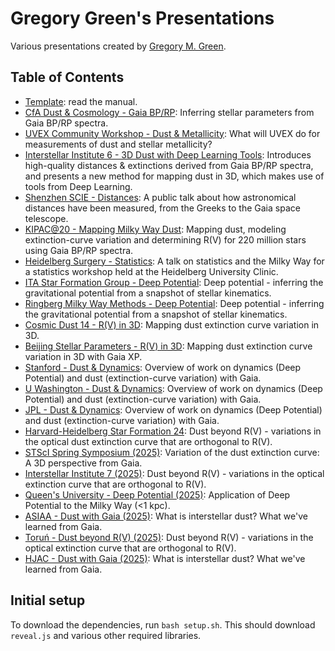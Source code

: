 Gregory Green's Presentations
=============================

Various presentations created by [Gregory M. Green](http://greg.ory.gr).

Table of Contents
-----------------

* [Template](presentations/template.html): read the manual.
* [CfA Dust & Cosmology - Gaia BP/RP](presentations/cfa_dust_cosmology.html): Inferring stellar parameters from Gaia BP/RP spectra.
* [UVEX Community Workshop - Dust & Metallicity](presentations/uvex-2023.html): What will UVEX do for measurements of dust and stellar metallicity?
* [Interstellar Institute 6 - 3D Dust with Deep Learning Tools](presentations/dust3d_orsay2023.html): Introduces high-quality distances & extinctions derived from Gaia BP/RP spectra, and presents a new method for mapping dust in 3D, which makes use of tools from Deep Learning.
* [Shenzhen SCIE - Distances](presentations/distance_shenzhen2023.html): A public talk about how astronomical distances have been measured, from the Greeks to the Gaia space telescope.
* [KIPAC@20 - Mapping Milky Way Dust](presentations/kipac_at_20.html): Mapping dust, modeling extinction-curve variation and determining R(V) for 220 million stars using Gaia BP/RP spectra.
* [Heidelberg Surgery - Statistics](presentations/heidelberg_surgery_stats.html): A talk on statistics and the Milky Way for a statistics workshop held at the Heidelberg University Clinic.
* [ITA Star Formation Group - Deep Potential](presentations/deep_potential_ita_2023y11m.html): Deep potential - inferring the gravitational potential from a snapshot of stellar kinematics.
* [Ringberg Milky Way Methods - Deep Potential](presentations/deep_potential_ringberg_2024y07m.html): Deep potential - inferring the gravitational potential from a snapshot of stellar kinematics.
* [Cosmic Dust 14 - R(V) in 3D](presentations/cosmic_dust_14.html): Mapping dust extinction curve variation in 3D.
* [Beijing Stellar Parameters - R(V) in 3D](presentations/lowres_spectra_beijing_2024.html): Mapping dust extinction curve variation in 3D with Gaia XP.
* [Stanford - Dust & Dynamics](presentations/stanford_dust_dynamics_2024y10m.html): Overview of work on dynamics (Deep Potential) and dust (extinction-curve variation) with Gaia.
* [U Washington - Dust & Dynamics](presentations/uwashington_dust_dynamics_2024y10m.html): Overview of work on dynamics (Deep Potential) and dust (extinction-curve variation) with Gaia.
* [JPL - Dust & Dynamics](presentations/jpl_dust_dynamics_2024y10m.html): Overview of work on dynamics (Deep Potential) and dust (extinction-curve variation) with Gaia.
* [Harvard-Heidelberg Star Formation 24](presentations/hhsf24_2024y12m.html): Dust beyond R(V) - variations in the optical dust extinction curve that are orthogonal to R(V).
* [STScI Spring Symposium (2025)](presentations/stsci_spring_symposium_2025y05m.html): Variation of the dust extinction curve: A 3D perspective from Gaia.
* [Interstellar Institute 7 (2025)](presentations/beyond_Rv_ii7.html): Dust beyond R(V) - variations in the optical extinction curve that are orthogonal to R(V).
* [Queen's University - Deep Potential (2025)](presentations/deep_potential_queens_2025y08m.html): Application of Deep Potential to the Milky Way (<1 kpc).
* [ASIAA - Dust with Gaia (2025)](presentations/asiaa_dust_2025y09m.html): What is interstellar dust? What we've learned from Gaia.
* [Toruń - Dust beyond R(V) (2025)](presentations/beyond_Rv_torun.html): Dust beyond R(V) - variations in the optical extinction curve that are orthogonal to R(V).
* [HJAC - Dust with Gaia (2025)](presentations/hjac_dust_2025y10m.html): What is interstellar dust? What we've learned from Gaia.

Initial setup
-------------

To download the dependencies, run `bash setup.sh`. This should download `reveal.js` and various other required libraries.
